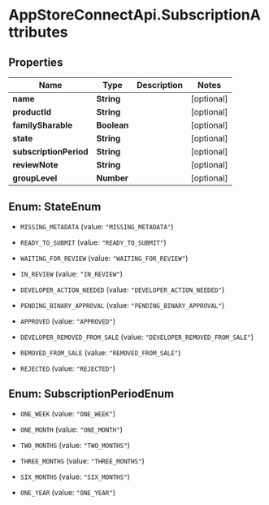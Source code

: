 # AppStoreConnectApi.SubscriptionAttributes

## Properties

Name | Type | Description | Notes
------------ | ------------- | ------------- | -------------
**name** | **String** |  | [optional] 
**productId** | **String** |  | [optional] 
**familySharable** | **Boolean** |  | [optional] 
**state** | **String** |  | [optional] 
**subscriptionPeriod** | **String** |  | [optional] 
**reviewNote** | **String** |  | [optional] 
**groupLevel** | **Number** |  | [optional] 



## Enum: StateEnum


* `MISSING_METADATA` (value: `"MISSING_METADATA"`)

* `READY_TO_SUBMIT` (value: `"READY_TO_SUBMIT"`)

* `WAITING_FOR_REVIEW` (value: `"WAITING_FOR_REVIEW"`)

* `IN_REVIEW` (value: `"IN_REVIEW"`)

* `DEVELOPER_ACTION_NEEDED` (value: `"DEVELOPER_ACTION_NEEDED"`)

* `PENDING_BINARY_APPROVAL` (value: `"PENDING_BINARY_APPROVAL"`)

* `APPROVED` (value: `"APPROVED"`)

* `DEVELOPER_REMOVED_FROM_SALE` (value: `"DEVELOPER_REMOVED_FROM_SALE"`)

* `REMOVED_FROM_SALE` (value: `"REMOVED_FROM_SALE"`)

* `REJECTED` (value: `"REJECTED"`)





## Enum: SubscriptionPeriodEnum


* `ONE_WEEK` (value: `"ONE_WEEK"`)

* `ONE_MONTH` (value: `"ONE_MONTH"`)

* `TWO_MONTHS` (value: `"TWO_MONTHS"`)

* `THREE_MONTHS` (value: `"THREE_MONTHS"`)

* `SIX_MONTHS` (value: `"SIX_MONTHS"`)

* `ONE_YEAR` (value: `"ONE_YEAR"`)





